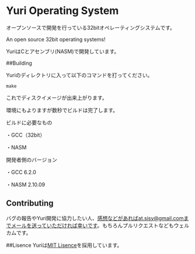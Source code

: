 # Yuri Operating System

オープンソースで開発を行っている32bitオペレーティングシステムです。

An open source 32bit operating systems!

YuriはCとアセンブリ(NASM)で開発しています。

##Building

Yuriのディレクトリに入って以下のコマンドを打ってください。


```
make
```

これでディスクイメージが出来上がります。

環境にもよりますが数秒でビルドは完了します。


ビルドに必要なもの


・GCC（32bit）


・NASM

開発者側のバージョン

・GCC 6.2.0

・NASM 2.10.09

## Contributing

バグの報告やYuri開発に協力したい人、感想などがあればat.sisy@gmail.comまでメールを送っていただければ幸いです。もちろんプルリクエストなどもウェルカムです。

##Lisence
Yuriは[MIT Lisence](https://opensource.org/licenses/MIT)を採用しています。
